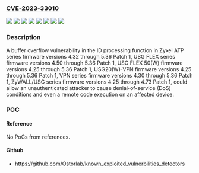 ### [CVE-2023-33010](https://cve.mitre.org/cgi-bin/cvename.cgi?name=CVE-2023-33010)
![](https://img.shields.io/static/v1?label=Product&message=ATP%20series%20firmware&color=blue)
![](https://img.shields.io/static/v1?label=Product&message=USG%20FLEX%2050(W)%20firmware&color=blue)
![](https://img.shields.io/static/v1?label=Product&message=USG%20FLEX%20series%20firmware&color=blue)
![](https://img.shields.io/static/v1?label=Product&message=USG20(W)-VPN%20firmware&color=blue)
![](https://img.shields.io/static/v1?label=Product&message=VPN%20series%20firmware&color=blue)
![](https://img.shields.io/static/v1?label=Product&message=ZyWALL%2FUSG%20series%20firmware&color=blue)
![](https://img.shields.io/static/v1?label=Version&message=n%2Fa&color=blue)
![](https://img.shields.io/static/v1?label=Vulnerability&message=CWE-120%3A%20Buffer%20Copy%20without%20Checking%20Size%20of%20Input%20('Classic%20Buffer%20Overflow')&color=brighgreen)

### Description

A buffer overflow vulnerability in the ID processing function in Zyxel ATP series firmware versions 4.32 through 5.36 Patch 1, USG FLEX series firmware versions 4.50 through 5.36 Patch 1, USG FLEX 50(W) firmware versions 4.25 through 5.36 Patch 1, USG20(W)-VPN firmware versions 4.25 through 5.36 Patch 1, VPN series firmware versions 4.30 through 5.36 Patch 1, ZyWALL/USG series firmware versions 4.25 through 4.73 Patch 1, could allow an unauthenticated attacker to cause denial-of-service (DoS) conditions and even a remote code execution on an affected device.

### POC

#### Reference
No PoCs from references.

#### Github
- https://github.com/Ostorlab/known_exploited_vulnerbilities_detectors

